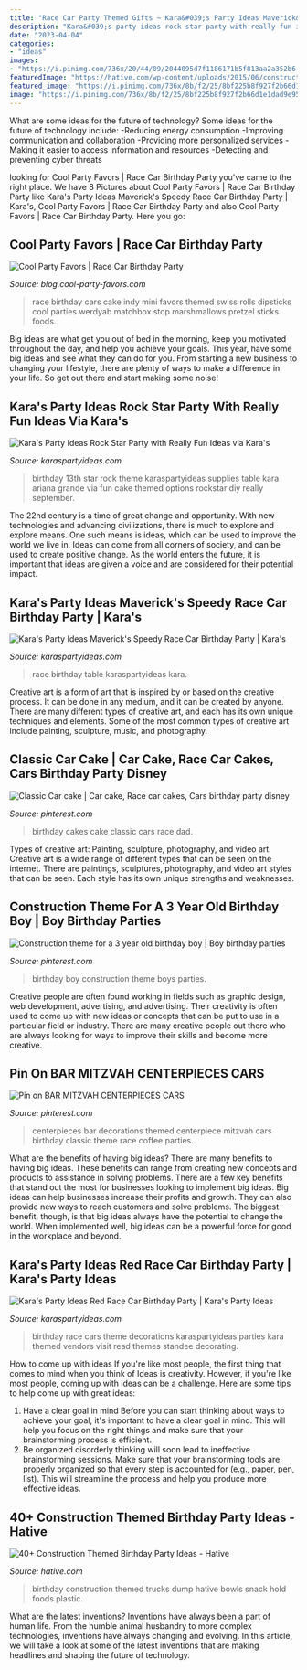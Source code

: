 ```yaml
---
title: "Race Car Party Themed Gifts ~ Kara&#039;s Party Ideas Maverick&#039;s Speedy Race Car Birthday Party"
description: "Kara&#039;s party ideas rock star party with really fun ideas via kara&#039;s"
date: "2023-04-04"
categories:
- "ideas"
images:
- "https://i.pinimg.com/736x/20/44/09/2044095d7f1186171b5f813aa2a352b6--special-birthday-birthday-boys.jpg"
featuredImage: "https://hative.com/wp-content/uploads/2015/06/construction-birthday-party/27-construction-themed-birthday-party.jpg"
featured_image: "https://i.pinimg.com/736x/8b/f2/25/8bf225b8f927f2b66d1e1dad9e95c55f--car-cakes-th-birthday.jpg"
image: "https://i.pinimg.com/736x/8b/f2/25/8bf225b8f927f2b66d1e1dad9e95c55f--car-cakes-th-birthday.jpg"
---
```



What are some ideas for the future of technology?
Some ideas for the future of technology include: 
-Reducing energy consumption 
-Improving communication and collaboration 
-Providing more personalized services 
-Making it easier to access information and resources 
-Detecting and preventing cyber threats

	

		
looking for Cool Party Favors | Race Car Birthday Party you've came to the right place. We have 8 Pictures about Cool Party Favors | Race Car Birthday Party like Kara&#039;s Party Ideas Maverick&#039;s Speedy Race Car Birthday Party | Kara&#039;s, Cool Party Favors | Race Car Birthday Party and also Cool Party Favors | Race Car Birthday Party. Here you go:
		
    
## Cool Party Favors | Race Car Birthday Party

<img loading=lazy src="http://blog.cool-party-favors.com/wp-content/uploads/2013/03/Race-Car-Party-Food-1024x680.jpg" onerror="this.onerror=null;this.src='https://tse3.mm.bing.net/th?id=OIP.-akRlkAzzTTn8oWfIsWKEAHaE6&amp;pid=15.1';" alt="Cool Party Favors | Race Car Birthday Party">

_Source: blog.cool-party-favors.com_

>race birthday cars cake indy mini favors themed swiss rolls dipsticks cool parties werdyab matchbox stop marshmallows pretzel sticks foods. 

	

Big ideas are what get you out of bed in the morning, keep you motivated throughout the day, and help you achieve your goals. This year, have some big ideas and see what they can do for you. From starting a new business to changing your lifestyle, there are plenty of ways to make a difference in your life. So get out there and start making some noise!

    
## Kara&#039;s Party Ideas Rock Star Party With Really Fun Ideas Via Kara&#039;s

<img loading=lazy src="http://karaspartyideas.com/wp-content/uploads/2013/09/star-1.jpg" onerror="this.onerror=null;this.src='https://tse2.mm.bing.net/th?id=OIP.gOnX3spKrKwyoZQyDR4pMAHaJ7&amp;pid=15.1';" alt="Kara&#039;s Party Ideas Rock Star Party with Really Fun Ideas via Kara&#039;s">

_Source: karaspartyideas.com_

>birthday 13th star rock theme karaspartyideas supplies table kara ariana grande via fun cake themed options rockstar diy really september. 

	

The 22nd century is a time of great change and opportunity. With new technologies and advancing civilizations, there is much to explore and explore means. One such means is ideas, which can be used to improve the world we live in. Ideas can come from all corners of society, and can be used to create positive change. As the world enters the future, it is important that ideas are given a voice and are considered for their potential impact.

    
## Kara&#039;s Party Ideas Maverick&#039;s Speedy Race Car Birthday Party | Kara&#039;s

<img loading=lazy src="https://karaspartyideas.com/wp-content/uploads/2017/01/Race-Car-Birthday-Party-via-Karas-Party-Ideas-KarasPartyIdeas.com30.jpeg" onerror="this.onerror=null;this.src='https://tse4.mm.bing.net/th?id=OIP.7bteYA3O1egGBSlqkGBMzAHaLH&amp;pid=15.1';" alt="Kara&#039;s Party Ideas Maverick&#039;s Speedy Race Car Birthday Party | Kara&#039;s">

_Source: karaspartyideas.com_

>race birthday table karaspartyideas kara. 

	

Creative art is a form of art that is inspired by or based on the creative process. It can be done in any medium, and it can be created by anyone. There are many different types of creative art, and each has its own unique techniques and elements. Some of the most common types of creative art include painting, sculpture, music, and photography.

    
## Classic Car Cake | Car Cake, Race Car Cakes, Cars Birthday Party Disney

<img loading=lazy src="https://i.pinimg.com/736x/8b/f2/25/8bf225b8f927f2b66d1e1dad9e95c55f--car-cakes-th-birthday.jpg" onerror="this.onerror=null;this.src='https://tse1.mm.bing.net/th?id=OIP.Qv6z34Y4sfp7krdZvECyEgHaJ3&amp;pid=15.1';" alt="Classic Car cake | Car cake, Race car cakes, Cars birthday party disney">

_Source: pinterest.com_

>birthday cakes cake classic cars race dad. 

	

Types of creative art: Painting, sculpture, photography, and video art.
Creative art is a wide range of different types that can be seen on the internet. There are paintings, sculptures, photography, and video art styles that can be seen. Each style has its own unique strengths and weaknesses.

    
## Construction Theme For A 3 Year Old Birthday Boy | Boy Birthday Parties

<img loading=lazy src="https://i.pinimg.com/736x/20/44/09/2044095d7f1186171b5f813aa2a352b6--special-birthday-birthday-boys.jpg" onerror="this.onerror=null;this.src='https://tse2.mm.bing.net/th?id=OIP.791tYitlrYVzgjdkUmkpigHaLI&amp;pid=15.1';" alt="Construction theme for a 3 year old birthday boy | Boy birthday parties">

_Source: pinterest.com_

>birthday boy construction theme boys parties. 

	

Creative people are often found working in fields such as graphic design, web development, advertising, and advertising. Their creativity is often used to come up with new ideas or concepts that can be put to use in a particular field or industry. There are many creative people out there who are always looking for ways to improve their skills and become more creative.

    
## Pin On BAR MITZVAH CENTERPIECES CARS

<img loading=lazy src="https://i.pinimg.com/736x/bf/50/91/bf5091bc99a09cb08afbebf643851563--car-centerpieces-car-party.jpg" onerror="this.onerror=null;this.src='https://tse3.mm.bing.net/th?id=OIP.yNk83AgvbTphHt3roP82sAHaJ3&amp;pid=15.1';" alt="Pin on BAR MITZVAH CENTERPIECES CARS">

_Source: pinterest.com_

>centerpieces bar decorations themed centerpiece mitzvah cars birthday classic theme race coffee parties. 

	

What are the benefits of having big ideas?
There are many benefits to having big ideas. These benefits can range from creating new concepts and products to assistance in solving problems. There are a few key benefits that stand out the most for businesses looking to implement big ideas. 
Big ideas can help businesses increase their profits and growth. They can also provide new ways to reach customers and solve problems. The biggest benefit, though, is that big ideas always have the potential to change the world. When implemented well, big ideas can be a powerful force for good in the workplace and beyond.

    
## Kara&#039;s Party Ideas Red Race Car Birthday Party | Kara&#039;s Party Ideas

<img loading=lazy src="http://karaspartyideas.com/wp-content/uploads/2018/03/Red-Race-Car-Birthday-Party-via-Karas-Party-Ideas-KarasPartyIdeas.com5_.jpg" onerror="this.onerror=null;this.src='https://tse4.mm.bing.net/th?id=OIP.7wQpAaVl2tYvYu05a2DxSwHaLL&amp;pid=15.1';" alt="Kara&#039;s Party Ideas Red Race Car Birthday Party | Kara&#039;s Party Ideas">

_Source: karaspartyideas.com_

>birthday race cars theme decorations karaspartyideas parties kara themed vendors visit read themes standee decorating. 

	

How to come up with ideas
If you're like most people, the first thing that comes to mind when you think of Ideas is creativity. However, if you're like most people, coming up with ideas can be a challenge. 
Here are some tips to help come up with great ideas: 
1. Have a clear goal in mind 
Before you can start thinking about ways to achieve your goal, it's important to have a clear goal in mind. This will help you focus on the right things and make sure that your brainstorming process is efficient. 
2. Be organized 
 disorderly thinking will soon lead to ineffective brainstorming sessions. Make sure that your brainstorming tools are properly organized so that every step is accounted for (e.g., paper, pen, list). This will streamline the process and help you produce more effective ideas. 

    
## 40+ Construction Themed Birthday Party Ideas - Hative

<img loading=lazy src="https://hative.com/wp-content/uploads/2015/06/construction-birthday-party/27-construction-themed-birthday-party.jpg" onerror="this.onerror=null;this.src='https://tse4.mm.bing.net/th?id=OIP.nXnZyCZrIA2yJH7mFBKdhgHaLH&amp;pid=15.1';" alt="40+ Construction Themed Birthday Party Ideas - Hative">

_Source: hative.com_

>birthday construction themed trucks dump hative bowls snack hold foods plastic. 

	

What are the latest inventions?
Inventions have always been a part of human life. From the humble animal husbandry to more complex technologies, inventions have always changing and evolving. In this article, we will take a look at some of the latest inventions that are making headlines and shaping the future of technology.

